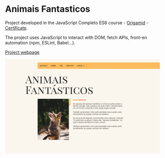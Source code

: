 # Animais Fantasticos

Project developed in the JavaScript Completo ES6 course - [Origamid](https://www.origamid.com/curso/javascript-completo-es6/) - [Certificate](https://drive.google.com/file/d/1JHBtJiXVvI38YR4r4t-32_vVImI8nGxY/view).

The project uses JavaScript to interact with DOM, fetch APIs, front-en automation (npm, ESLint, Babel...).

[Project webpage](https://kelwynoliveira.github.io/AnimaisFantasticos/)

[![](./thumb.PNG)](https://kelwynoliveira.github.io/AnimaisFantasticos/)
